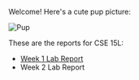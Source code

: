 Welcome! Here's a cute pup picture:

![Pup](https://w0.peakpx.com/wallpaper/655/697/HD-wallpaper-black-lab-with-gumboot-puppy-gumboot-animal-cute.jpg)

These are the reports for CSE 15L:

* [Week 1 Lab Report](https://ragng-dohng.github.io/cse15l-lab-reports/week-1-lab-report.html)
* Week 2 Lab Report
